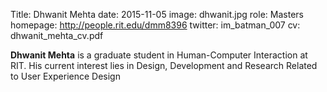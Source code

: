 Title: Dhwanit Mehta
date: 2015-11-05
image: dhwanit.jpg
role: Masters
homepage: http://people.rit.edu/dmm8396
twitter: im_batman_007
cv: dhwanit_mehta_cv.pdf

**Dhwanit Mehta** is a graduate student in Human-Computer Interaction at RIT. His current interest lies in Design, Development and Research Related to User Experience Design
